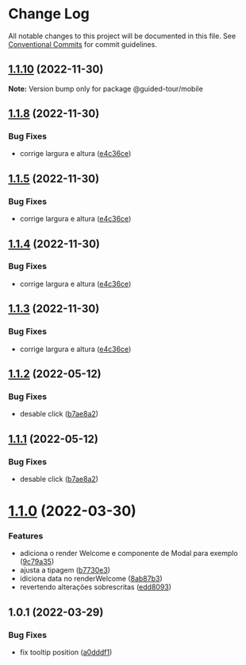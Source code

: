 # Change Log

All notable changes to this project will be documented in this file.
See [Conventional Commits](https://conventionalcommits.org) for commit guidelines.

## [1.1.10](https://github.com/isaac-oliveira/guided-tour/compare/@guided-tour/mobile@1.1.8...@guided-tour/mobile@1.1.10) (2022-11-30)

**Note:** Version bump only for package @guided-tour/mobile





## [1.1.8](https://github.com/isaac-oliveira/guided-tour/compare/@guided-tour/mobile@1.1.2...@guided-tour/mobile@1.1.8) (2022-11-30)


### Bug Fixes

* corrige largura e altura ([e4c36ce](https://github.com/isaac-oliveira/guided-tour/commit/e4c36ce5a8e1f6fc33707e38d5cb1ca03f6feab9))





## [1.1.5](https://github.com/isaac-oliveira/guided-tour/compare/@guided-tour/mobile@1.1.2...@guided-tour/mobile@1.1.5) (2022-11-30)


### Bug Fixes

* corrige largura e altura ([e4c36ce](https://github.com/isaac-oliveira/guided-tour/commit/e4c36ce5a8e1f6fc33707e38d5cb1ca03f6feab9))





## [1.1.4](https://github.com/isaac-oliveira/guided-tour/compare/@guided-tour/mobile@1.1.2...@guided-tour/mobile@1.1.4) (2022-11-30)


### Bug Fixes

* corrige largura e altura ([e4c36ce](https://github.com/isaac-oliveira/guided-tour/commit/e4c36ce5a8e1f6fc33707e38d5cb1ca03f6feab9))





## [1.1.3](https://github.com/isaac-oliveira/guided-tour/compare/@guided-tour/mobile@1.1.2...@guided-tour/mobile@1.1.3) (2022-11-30)


### Bug Fixes

* corrige largura e altura ([e4c36ce](https://github.com/isaac-oliveira/guided-tour/commit/e4c36ce5a8e1f6fc33707e38d5cb1ca03f6feab9))





## [1.1.2](https://github.com/isaac-oliveira/guided-tour/compare/@guided-tour/mobile@1.1.0...@guided-tour/mobile@1.1.2) (2022-05-12)


### Bug Fixes

* desable click ([b7ae8a2](https://github.com/isaac-oliveira/guided-tour/commit/b7ae8a2871ca322cd9f4ba828d3c514c189539f6))





## [1.1.1](https://github.com/isaac-oliveira/guided-tour/compare/@guided-tour/mobile@1.1.0...@guided-tour/mobile@1.1.1) (2022-05-12)


### Bug Fixes

* desable click ([b7ae8a2](https://github.com/isaac-oliveira/guided-tour/commit/b7ae8a2871ca322cd9f4ba828d3c514c189539f6))





# [1.1.0](https://github.com/isaac-oliveira/guided-tour/compare/@guided-tour/mobile@1.0.1...@guided-tour/mobile@1.1.0) (2022-03-30)


### Features

* adiciona o render Welcome e componente de Modal para exemplo ([9c79a35](https://github.com/isaac-oliveira/guided-tour/commit/9c79a35e61edaa0e2310d644bbee6c6ca24f9654))
* ajusta a tipagem ([b7730e3](https://github.com/isaac-oliveira/guided-tour/commit/b7730e3fc764cedd2ae593bca5a1b0ac3639a5b7))
* idiciona data no renderWelcome ([8ab87b3](https://github.com/isaac-oliveira/guided-tour/commit/8ab87b34af232efeaa07e9368eb8d9d37999ca33))
* revertendo alterações sobrescritas ([edd8093](https://github.com/isaac-oliveira/guided-tour/commit/edd8093c0c83b00fee4df7da5c26af4ac523092a))





## 1.0.1 (2022-03-29)


### Bug Fixes

* fix tooltip position ([a0dddf1](https://github.com/isaac-oliveira/guided-tour/commit/a0dddf1fa40ef4db62ac2042b2900e68e36f00cf))
